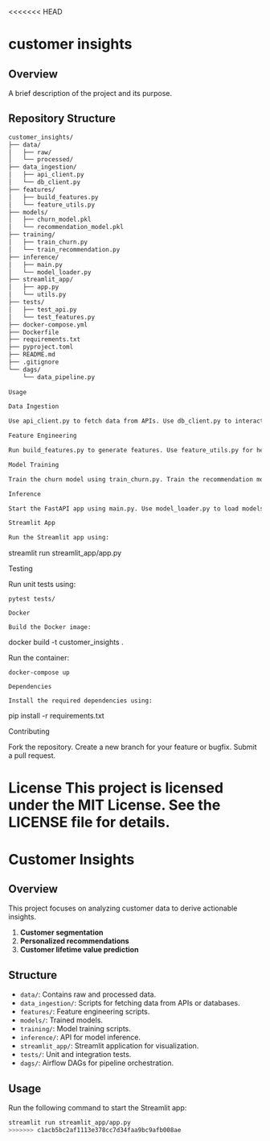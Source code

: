 <<<<<<< HEAD
# customer insights

## Overview
A brief description of the project and its purpose.

## Repository Structure
```bash
customer_insights/
├── data/                     
│   ├── raw/                
│   └── processed/           
├── data_ingestion/           
│   ├── api_client.py        
│   └── db_client.py         
├── features/                 
│   ├── build_features.py    
│   └── feature_utils.py     
├── models/                   
│   ├── churn_model.pkl     
│   └── recommendation_model.pkl 
├── training/             
│   ├── train_churn.py      
│   └── train_recommendation.py 
├── inference/                
│   ├── main.py              
│   └── model_loader.py      
├── streamlit_app/          
│   ├── app.py               
│   └── utils.py             
├── tests/                  
│   ├── test_api.py          
│   └── test_features.py     
├── docker-compose.yml        
├── Dockerfile                  
├── requirements.txt            
├── pyproject.toml           
├── README.md               
├── .gitignore                
└── dags/                  
    └── data_pipeline.py     
    
Usage

Data Ingestion

Use api_client.py to fetch data from APIs. Use db_client.py to interact with databases.

Feature Engineering

Run build_features.py to generate features. Use feature_utils.py for helper functions.

Model Training

Train the churn model using train_churn.py. Train the recommendation model using train_recommendation.py.

Inference

Start the FastAPI app using main.py. Use model_loader.py to load models for inference.

Streamlit App

Run the Streamlit app using:
```  
streamlit run streamlit_app/app.py

Testing

Run unit tests using:

```
pytest tests/

Docker

Build the Docker image:

```
docker build -t customer_insights .

Run the container:
```
docker-compose up

Dependencies

Install the required dependencies using:
```
pip install -r requirements.txt

Contributing

Fork the repository. Create a new branch for your feature or bugfix. Submit a pull request.

License
This project is licensed under the MIT License. See the LICENSE file for details.
=======
# Customer Insights

## Overview
This project focuses on analyzing customer data to derive actionable insights.
1. **Customer segmentation**
2. **Personalized recommendations**
3. **Customer lifetime value prediction**

## Structure
- `data/`: Contains raw and processed data.
- `data_ingestion/`: Scripts for fetching data from APIs or databases.
- `features/`: Feature engineering scripts.
- `models/`: Trained models.
- `training/`: Model training scripts.
- `inference/`: API for model inference.
- `streamlit_app/`: Streamlit application for visualization.
- `tests/`: Unit and integration tests.
- `dags/`: Airflow DAGs for pipeline orchestration.

## Usage
Run the following command to start the Streamlit app:
```bash
streamlit run streamlit_app/app.py
>>>>>>> c1acb5bc2af1113e378cc7d34faa9bc9afb008ae
